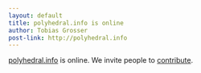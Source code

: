 ```yaml
---
layout: default
title: polyhedral.info is online
author: Tobias Grosser
post-link: http://polyhedral.info
---
```


[polyhedral.info](http://polyhedral.info) is online.
We invite people to [contribute](/contribute.html).

